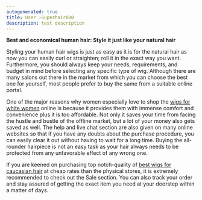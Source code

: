 ```yaml
---
autogenerated: true
title: User ›Superhair000
description: test description
---
```


**Best and economical human hair: Style it just like your natural hair**

Styling your human hair wigs is just as easy as it is for the natural hair as now you can easily curl or straighten; roll it in the exact way you want. Furthermore, you should always keep your needs, requirements, and budget in mind before selecting any specific type of wig. Although there are many salons out there in the market from which you can choose the best one for yourself, most people prefer to buy the same from a suitable online portal. 

One of the major reasons why women especially love to shop the [wigs for white women](https://www.superhairpieces.com/womens_hairpiece/) online is because it provides them with immense comfort and convenience plus it is too affordable. Not only it saves your time from facing the hustle and bustle of the offline market, but a lot of your money also gets saved as well. The help and live chat section are also given on many online websites so that if you have any doubts about the purchase procedure, you can easily clear it out without having to wait for a long time. Buying the all-rounder hairpiece is not an easy task as your hair always needs to be protected from any unfavorable effect of any wrong one.

If you are keened on purchasing top notch-quality of [best wigs for caucasian hair](https://www.superhairpieces.com/womens_hairpiece/) at cheap rates than the physical stores, it is extremely recommended to check out the Sale section. You can also track your order and stay assured of getting the exact item you need at your doorstep within a matter of days. 

 
